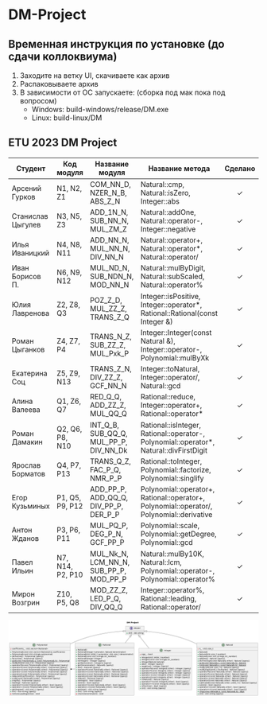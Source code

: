
# DM-Project

## Временная инструкция по установке (до сдачи коллоквиума)
1) Заходите на ветку UI, скачиваете как архив
2) Распаковываете архив
3) В зависимости от ОС запускаете: (сборка под мак пока под вопросом)
   * Windows:  build-windows/release/DM.exe
   * Linux:    build-linux/DM
   

## ETU 2023 DM Project

| Студент           | Код модуля       | Название модуля                        | Название метода                                                                           | Сделано |
|-------------------|------------------|----------------------------------------|-------------------------------------------------------------------------------------------|:-------:|
| Арсений Гурков    | N1, N2, Z1       | COM_NN_D, NZER_N_B, ABS_Z_N            | Natural::cmp, <br>Natural::isZero, <br>Integer::abs                                       |    ✓    |
| Станислав Цыгулев | N3, N5, Z3       | ADD_1N_N, SUB_NN_N,  MUL_ZM_Z          | Natural::addOne, Natural::operator-, <br> Integer::negative                               |    ✓    |
| Илья Иваницкий    | N4, N8, N11      | ADD_NN_N, MUL_NN_N, DIV_NN_N           | Natural::operator+, Natural::operator*, Natural::operator/                                |    ✓    |
| Иван Борисов П.   | N6, N9, N12      | MUL_ND_N, SUB_NDN_N, MOD_NN_N          | Natural::mulByDigit,  Natural::subScaled,  Natural::operator%                             |    ✓    |
| Юлия Лавренова    | Z2, Z8, Q3       | POZ_Z_D, MUL_ZZ_Z, TRANS_Z_Q           | Integer::isPositive, Integer::operator*, Rational::Rational(const Integer &)              |    ✓    |
| Роман Цыганков    | Z4, Z7, P4       | TRANS_N_Z, SUB_ZZ_Z, MUL_Pxk_P         | Integer::Integer(const Natural &), Integer::operator-, Polynomial::mulByXk                |    ✓    |
| Екатерина Соц     | Z5, Z9, N13      | TRANS_Z_N, DIV_ZZ_Z, GCF_NN_N          | Integer::toNatural, Integer::operator/, <br> Natural::gcd                                 |    ✓    |
| Алина Валеева     | Q1, Z6, Q7       | RED_Q_Q, ADD_ZZ_Z, MUL_QQ_Q            | Rational::reduce, Integer::operator+, Rational::operator*                                 |    ✓    |
| Роман Дамакин     | Q2, Q6, P8, N10  | INT_Q_B, SUB_QQ_Q, MUL_PP_P, DIV_NN_Dk | Rational::isInteger, Rational::operator-, Polynomial::operator*,  Natural::divFirstDigit  |    ✓    |
| Ярослав Борматов  | Q4, P7, P13      | TRANS_Q_Z, FAC_P_Q, NMR_P_P            | Rational::toInteger, Polynomial::factorize, Polynomial::singlify                          |    ✓    |
| Егор Кузьминых    | P1, Q5, P9, P12  | ADD_PP_P, ADD_QQ_Q, DIV_PP_P, DER_P_P  | Polynomial::operator+, Rational::operator+, Polynomial::operator/, Polynomial::derivative |    ✓    |
| Антон Жданов      | P3, P6, P11      | MUL_PQ_P, DEG_P_N, GCF_PP_P            | Polynomial::scale, Polynomial::getDegree, Polynomial::gcd                                 |    ✓    |
| Павел Ильин       | N7, N14, P2, P10 | MUL_Nk_N, LCM_NN_N, SUB_PP_P, MOD_PP_P | Natural::mulBy10K, <br>Natural::lcm, <br> Polynomial::operator-, Polynomial::operator%    |    ✓    |
| Мирон Возгрин     | Z10, P5, Q8      | MOD_ZZ_Z, LED_P_Q, DIV_QQ_Q            | Integer::operator%, Rational::leading, Rational::operator/                                |    ✓    |

![img.png](info/architecture.png)
